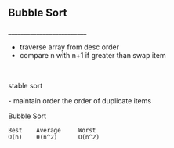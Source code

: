 <h2>Bubble Sort </h2>
_________________________

* traverse array from desc order
* compare n with n+1 if greater than swap item

<br>

 <p>stable sort</p> - maintain order the order of duplicate items


Bubble Sort

    Best	Average	    Worst	  
	Ω(n)	θ(n^2)	    O(n^2)